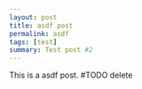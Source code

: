 ```yaml
---
layout: post
title: asdf post
permalink: asdf
tags: [test]
summary: Test post #2
---
```

This is a asdf post. #TODO delete
